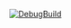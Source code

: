 [![DebugBuild](https://github.com/akami99/CG2_DirectXGame/actions/workflows/DebugBuild.yml/badge.svg)](https://github.com/akami99/CG2_DirectXGame/actions/workflows/DebugBuild.yml)
